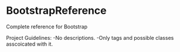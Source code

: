 BootstrapReference
==================

Complete reference for Bootstrap


Project Guidelines:
-No descriptions.
-Only tags and possible classes asscoicated with it.
